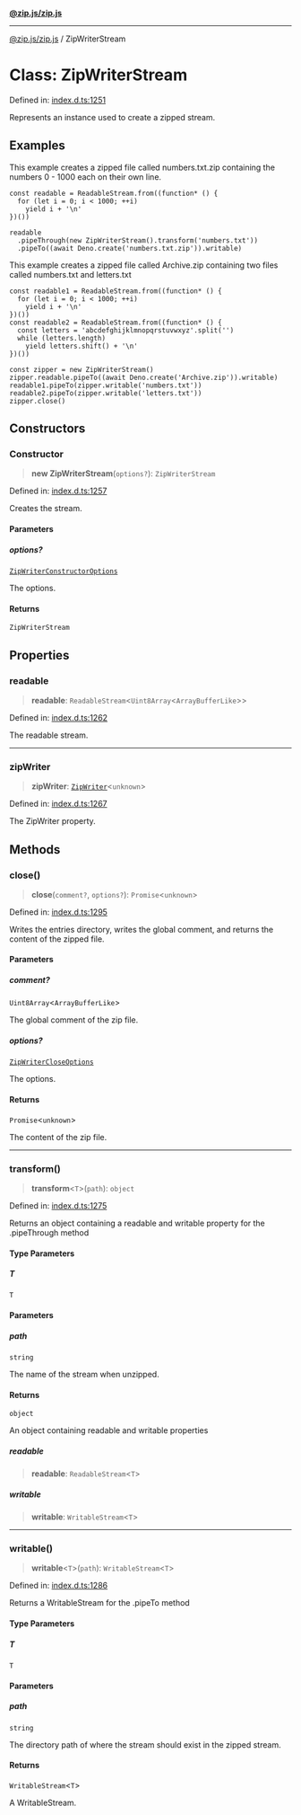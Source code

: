 [**@zip.js/zip.js**](../README.md)

***

[@zip.js/zip.js](../globals.md) / ZipWriterStream

# Class: ZipWriterStream

Defined in: [index.d.ts:1251](https://github.com/gildas-lormeau/zip.js/blob/340c4ca9a2c0e59b25fae280b9b6013b4115e27c/index.d.ts#L1251)

Represents an instance used to create a zipped stream.

## Examples

This example creates a zipped file called numbers.txt.zip containing the numbers 0 - 1000 each on their own line.
```
const readable = ReadableStream.from((function* () {
  for (let i = 0; i < 1000; ++i)
    yield i + '\n'
})())

readable
  .pipeThrough(new ZipWriterStream().transform('numbers.txt'))
  .pipeTo((await Deno.create('numbers.txt.zip')).writable)
```

This example creates a zipped file called Archive.zip containing two files called numbers.txt and letters.txt
```
const readable1 = ReadableStream.from((function* () {
  for (let i = 0; i < 1000; ++i)
    yield i + '\n'
})())
const readable2 = ReadableStream.from((function* () {
  const letters = 'abcdefghijklmnopqrstuvwxyz'.split('')
  while (letters.length)
    yield letters.shift() + '\n'
})())

const zipper = new ZipWriterStream()
zipper.readable.pipeTo((await Deno.create('Archive.zip')).writable)
readable1.pipeTo(zipper.writable('numbers.txt'))
readable2.pipeTo(zipper.writable('letters.txt'))
zipper.close()
```

## Constructors

### Constructor

> **new ZipWriterStream**(`options?`): `ZipWriterStream`

Defined in: [index.d.ts:1257](https://github.com/gildas-lormeau/zip.js/blob/340c4ca9a2c0e59b25fae280b9b6013b4115e27c/index.d.ts#L1257)

Creates the stream.

#### Parameters

##### options?

[`ZipWriterConstructorOptions`](../interfaces/ZipWriterConstructorOptions.md)

The options.

#### Returns

`ZipWriterStream`

## Properties

### readable

> **readable**: `ReadableStream`\<`Uint8Array`\<`ArrayBufferLike`\>\>

Defined in: [index.d.ts:1262](https://github.com/gildas-lormeau/zip.js/blob/340c4ca9a2c0e59b25fae280b9b6013b4115e27c/index.d.ts#L1262)

The readable stream.

***

### zipWriter

> **zipWriter**: [`ZipWriter`](ZipWriter.md)\<`unknown`\>

Defined in: [index.d.ts:1267](https://github.com/gildas-lormeau/zip.js/blob/340c4ca9a2c0e59b25fae280b9b6013b4115e27c/index.d.ts#L1267)

The ZipWriter property.

## Methods

### close()

> **close**(`comment?`, `options?`): `Promise`\<`unknown`\>

Defined in: [index.d.ts:1295](https://github.com/gildas-lormeau/zip.js/blob/340c4ca9a2c0e59b25fae280b9b6013b4115e27c/index.d.ts#L1295)

Writes the entries directory, writes the global comment, and returns the content of the zipped file.

#### Parameters

##### comment?

`Uint8Array`\<`ArrayBufferLike`\>

The global comment of the zip file.

##### options?

[`ZipWriterCloseOptions`](../interfaces/ZipWriterCloseOptions.md)

The options.

#### Returns

`Promise`\<`unknown`\>

The content of the zip file.

***

### transform()

> **transform**\<`T`\>(`path`): `object`

Defined in: [index.d.ts:1275](https://github.com/gildas-lormeau/zip.js/blob/340c4ca9a2c0e59b25fae280b9b6013b4115e27c/index.d.ts#L1275)

Returns an object containing a readable and writable property for the .pipeThrough method

#### Type Parameters

##### T

`T`

#### Parameters

##### path

`string`

The name of the stream when unzipped.

#### Returns

`object`

An object containing readable and writable properties

##### readable

> **readable**: `ReadableStream`\<`T`\>

##### writable

> **writable**: `WritableStream`\<`T`\>

***

### writable()

> **writable**\<`T`\>(`path`): `WritableStream`\<`T`\>

Defined in: [index.d.ts:1286](https://github.com/gildas-lormeau/zip.js/blob/340c4ca9a2c0e59b25fae280b9b6013b4115e27c/index.d.ts#L1286)

Returns a WritableStream for the .pipeTo method

#### Type Parameters

##### T

`T`

#### Parameters

##### path

`string`

The directory path of where the stream should exist in the zipped stream.

#### Returns

`WritableStream`\<`T`\>

A WritableStream.
